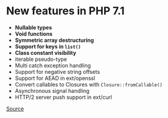 # New features in PHP 7.1

- **Nullable types**
- **Void functions**
- **Symmetric array destructuring**
- **Support for keys in `list()`**
- **Class constant visibility**
- iterable pseudo-type
- Multi catch exception handling
- Support for negative string offsets
- Support for AEAD in ext/openssl
- Convert callables to Closures with `Closure::fromCallable()`
- Asynchronous signal handling
- HTTP/2 server push support in ext/curl

[Source](http://php.net/manual/en/migration71.new-features.php)